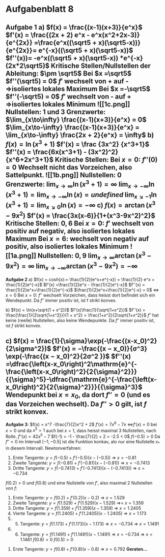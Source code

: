 # Aufgabenblatt 8
**Aufgabe 1**
a) $f(x) = \frac{(x-1)(x+3)}{e^x}$
    $f'(x) = \frac{(2x + 2) e^x - e^x(x^2+2x-3)}{e^{2x}} =\frac{e^x((\sqrt5 + x)(\sqrt5-x))}{e^{2x}}= e^{-x}((\sqrt5 + x)(\sqrt5-x))$	$f''(x))= -e^x((\sqrt5 + x)(\sqrt5-x)) *e^{-x}(2x*2\sqrt5)$
	Kritische Stellen/Nullstellen der Ableitung: $\pm \sqrt5$
	Bei $x =\sqrt5$ $f''(\sqrt5) = 0$ 
	$f'$ wechselt von + auf - =>isoliertes lokales Maximum
	Bei $x =-\sqrt5$ $f''(-\sqrt5) = 0$
	$f'$ wechselt von - auf + =>isoliertes lokales Minimum
	![[1c.png]]
	Nullstellen:
	$1$ und $3$
	Grenzwerte:
	$\lim_{x\to\infty} \frac{(x-1)(x+3)}{e^x} = 0$
	$\lim_{x\to-\infty} \frac{(x-1)(x+3)}{e^x} = \lim_{x\to-\infty} \frac{2x + 2}{e^x} = \infty$
b) $f(x) = \ln(x^3+1)$
	$f'(x) = \frac {3x^2} {x^3+1}$
		$f''(x) = \frac{6x(x^3+1) - (3x^2)^2}{x^6+2x^3+1}$
	Kritische Stellen: 
	Bei $x = 0$: $f''(0) = 0$ Wechselt nicht das Vorzeichen, also Sattelpunkt.
	![[1b.png]]
	Nullstellen: $0$
	Grenzwerte:
	$\lim_{x\to\infty} \ln(x^3 + 1) = \infty$
	$\lim_{x\to-\infty} \ln(x^3 + 1) = \lim_{x\to-\infty}  \ln(x) = undefined$ 
	$\lim_{x\searrow-1} \ln(x^3+1) =\lim_{x\searrow0} \ln(x) = -\infty$
	c) $f(x) = \arctan(x^3-9x^2)$
	$f'(x) = \frac{3x(x-6)}{1+(x^3-9x^2)^2}$
	Kritische Stellen: $0, 6$ 
	Bei $x=0$: $f'$ wechselt von positiv auf negativ, also isoliertes lokales Maximum
	Bei $x=6$: wechselt von negativ auf positiv, also isoliertes lokales Minimum
	![[1a.png]]
	Nullstellen: $0, 9$
	$\lim_{x\to\infty} \arctan(x^3-9x^2) = \infty$
	$\lim_{x\to-\infty} \arctan(x^3-9x^2) = -\infty$
---
**Aufgabe 2**
a)  $f(x) = cosh(x):= \frac{1}{2}(e^x+e^{-x}) = \frac{1}{2} e^x + \frac{1}{2}e^{-x}$
$f'(x) =\frac{1}{2}e^x - \frac{1}{2}e^{-x}$
$f''(x) = \frac{1}{2}e^x+\frac{1}{2}e^{-x}$
$\frac{1}{2}e^x+\frac{1}{2}e^{-x} = 0$ <=> $x=0$
Bei $x = 0$:  $f''$ wechselt Vorzeichen, dass heisst dort befindet sich ein Wendepunkt. Da $f''$ immer positiv ist, ist f strikt konvex.

b) $f(x) = \ln(x+\sqrt{1 + x^2})$
$f'(x)\frac{1}{\sqrt{1+x^2}}$
$f''(x) = \frac{\frac{1}{2\sqrt{1+x^2}}}{1 + x^2} = \frac{1+x^2}{2\sqrt{1+x^2}}$
$f''$ hat keine (reelle) Nullstellen, also keine Wendepunkte. Da $f''$ immer positiv ist, ist $f$ strikt konvex.

c) $f(x) = \frac{1}{\sigma}\exp(-\frac{(x-x_0)^2}{2\sigma^2})$
$f'(x) = −\frac{(x − x_0)}{σ^3} \exp(-\frac{(x − x_0)^2}{2σ^2 })$
$f''(x) =\dfrac{\left(x-x_0\right)^2\mathrm{e}^{-\frac{\left(x-x_0\right)^2}{2{\sigma}^2}}}{{\sigma}^5}-\dfrac{\mathrm{e}^{-\frac{\left(x-x_0\right)^2}{2{\sigma}^2}}}{{\sigma}^3}$
Wendepunkt bei $x = x_0$, da dort $f'' = 0$ (und es das Vorzeichen wechselt).
Da $f'' > 0$  gilt, ist $f$ strikt konvex.
---
**Aufgabe 3**:
$f(x) = x^7 -\frac{7}{2}x^2 + 2$
$f'(x) = 7x^6 - 7x$ <=>$f'(x) = 0$ bei $x= 0$ und da $x^5 = 1$ auch bei $x=1$, dass heisst maximal 3 Nullstellen, nach Rolle. 
$f''(x) = 42x^5 -7$
$f(-1) = -1 - \frac{7}{2} + 2 = -2.5 < 0$
$f(-0.5) > 0$
Da $f''<0$ im Intervall $[-1, -0.5]$ ist die Funktion konkav, alo nur eine Nullstelle $x_*$ in diesem Intervall.
Newtonverfahren:
1. Erste Tangente: $y = f(-0.5) + f'(-0.5)(x-(-0.5))$ => $x = -0.81$
2. Zweite Tangente: $y = f(-0.81) + f'(-0.81)(x-(-0.81))$ => $x = -0.7413$
3. Dritte Tangente: $y = f(-0.7413) + f'(-0.7413)(x-(-0.7413))$ => $x = -0.734$


$f(0.2) > 0$ und $f(0.8)$ und eine Nullstelle von $f'$, also maximal 2 Nullstellen von $f$:
1) Erste Tangente: $y = f(0.2) + f'(0.2)(x-0.2)$ => $x= 1.529$
2) Zweite Tangente: $y = f(1.529) + f'(1.529)(x-1.529)$ =>= $x= 1.359$
3) Dritte Tangente: $y = f(1.359) + f'(1.359)(x-1.359)$ => $x= 1.2405$
4) Vierte Tangente: $y = f(1.2405) + f'(1.2405)(x-1.2405)$ => $x= 1.173$
5) 5. Tangente: $y = f(1.173) + f'(1.173)(x-1.173)$ => $x = -0.734$ => $x= 1.1491$
6) 6. Tangente: $y = f(1.1491) + f'(1.1491)(x-1.1491)$ => $x = -0.734$ => $x= 1.1461$
$f(0.8)< 0$
$f(0.5) > 0$ 


1. Erste Tangente: $y = f(0.8) + f'(0.8)(x-0.8)$ => $x = 0.792$ **Geraten...**
